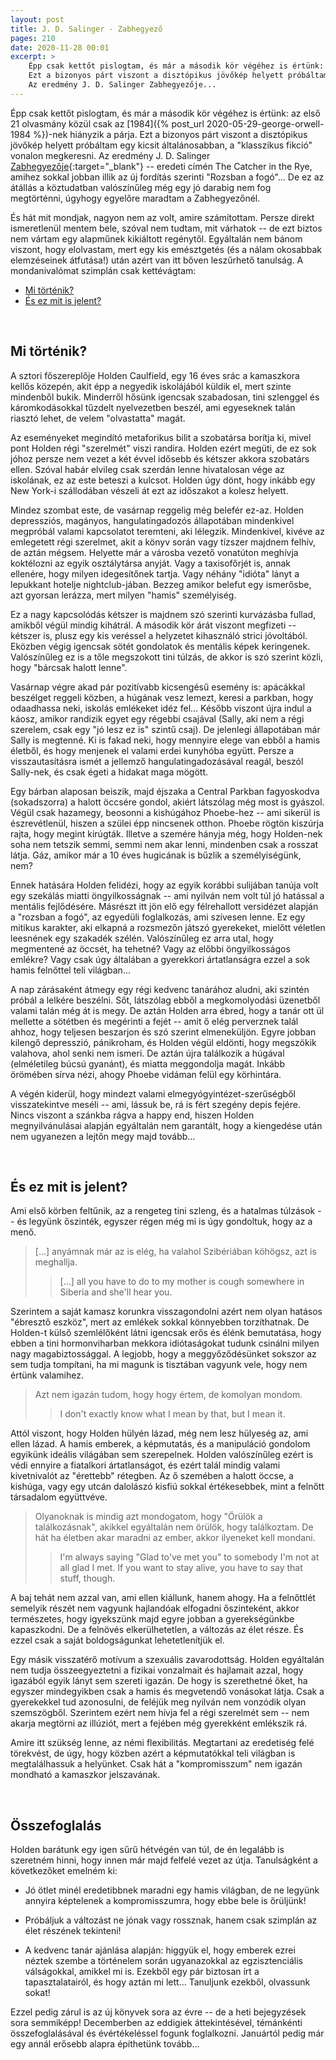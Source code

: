 ```yaml
---
layout: post
title: J. D. Salinger - Zabhegyező
pages: 210
date: 2020-11-28 00:01
excerpt: >
    Épp csak kettőt pislogtam, és már a második kör végéhez is értünk: az első 21 olvasmány közül csak az 1984-nek hiányzik a párja.
    Ezt a bizonyos párt viszont a disztópikus jövőkép helyett próbáltam egy kicsit általánosabban, a "klasszikus fikció" vonalon megkeresni.
    Az eredmény J. D. Salinger Zabhegyezője...
---
```


Épp csak kettőt pislogtam, és már a második kör végéhez is értünk: az első 21 olvasmány közül csak az [1984]({% post_url 2020-05-29-george-orwell-1984 %})-nek hiányzik a párja.
Ezt a bizonyos párt viszont a disztópikus jövőkép helyett próbáltam egy kicsit általánosabban, a "klasszikus fikció" vonalon megkeresni.
Az eredmény J. D. Salinger [Zabhegyezője](https://www.goodreads.com/book/show/5107.The_Catcher_in_the_Rye){:target="_blank"} -- eredeti címén The Catcher in the Rye, amihez sokkal jobban illik az új fordítás szerinti "Rozsban a fogó"...
De ez az átállás a köztudatban valószínűleg még egy jó darabig nem fog megtörténni, úgyhogy egyelőre maradtam a Zabhegyezőnél.

És hát mit mondjak, nagyon nem az volt, amire számítottam.
Persze direkt ismeretlenül mentem bele, szóval nem tudtam, mit várhatok -- de ezt biztos nem vártam egy alapműnek kikiáltott regénytől.
Egyáltalán nem bánom viszont, hogy elolvastam, mert egy kis emésztgetés (és a nálam okosabbak elemzéseinek átfutása!) után azért van itt bőven leszűrhető tanulság.
A mondanivalómat szimplán csak kettévágtam:

- [Mi történik?](#1)
- [És ez mit is jelent?](#2)

<br>

















## <a name="1"></a>Mi történik?

A sztori főszereplője Holden Caulfield, egy 16 éves srác a kamaszkora kellős közepén, akit épp a negyedik iskolájából küldik el, mert szinte mindenből bukik.
Minderről hősünk igencsak szabadosan, tini szlenggel és káromkodásokkal tűzdelt nyelvezetben beszél, ami egyeseknek talán riasztó lehet, de velem "olvastatta" magát.

Az eseményeket megindító metaforikus bilit a szobatársa borítja ki, mivel pont Holden régi "szerelmét" viszi randira.
Holden ezért megüti, de ez sok jóhoz persze nem vezet a két évvel idősebb és kétszer akkora szobatárs ellen.
Szóval habár elvileg csak szerdán lenne hivatalosan vége az iskolának, ez az este beteszi a kulcsot.
Holden úgy dönt, hogy inkább egy New York-i szállodában vészeli át ezt az időszakot a kolesz helyett.

Mindez szombat este, de vasárnap reggelig még belefér ez-az.
Holden depressziós, magányos, hangulatingadozós állapotában mindenkivel megpróbál valami kapcsolatot teremteni, aki lélegzik.
Mindenkivel, kivéve az emlegetett régi szerelmet, akit a könyv során vagy tízszer majdnem felhív, de aztán mégsem.
Helyette már a városba vezető vonatúton meghívja koktélozni az egyik osztálytársa anyját.
Vagy a taxisofőrjét is, annak ellenére, hogy milyen idegesítőnek tartja.
Vagy néhány "idióta" lányt a lepukkant hotelje nightclub-jában.
Bezzeg amikor belefut egy ismerősbe, azt gyorsan lerázza, mert milyen "hamis" személyiség.

Ez a nagy kapcsolódás kétszer is majdnem szó szerinti kurvázásba fullad, amikből végül mindig kihátrál.
A második kör árát viszont megfizeti -- kétszer is, plusz egy kis veréssel a helyzetet kihasználó strici jóvoltából.
Eközben végig igencsak sötét gondolatok és mentális képek keringenek.
Valószínűleg ez is a tőle megszokott tini túlzás, de akkor is szó szerint közli, hogy "bárcsak halott lenne".

Vasárnap végre akad pár pozitívabb kicsengésű esemény is: apácákkal beszélget reggeli közben, a húgának vesz lemezt, keresi a parkban, hogy odaadhassa neki, iskolás emlékeket idéz fel...
Később viszont újra indul a káosz, amikor randizik egyet egy régebbi csajával (Sally, aki nem a régi szerelem, csak egy "jó lesz ez is" szintű csaj).
De jelenlegi állapotában már Sally is megtenné.
Ki is fakad neki, hogy mennyire elege van ebből a hamis életből, és hogy menjenek el valami erdei kunyhóba együtt.
Persze a visszautasításra ismét a jellemző hangulatingadozásával reagál, beszól Sally-nek, és csak égeti a hidakat maga mögött.

Egy bárban alaposan beiszik, majd éjszaka a Central Parkban fagyoskodva (sokadszorra) a halott öccsére gondol, akiért látszólag még most is gyászol.
Végül csak hazamegy, beosonni a kishúgához Phoebe-hez -- ami sikerül is észrevétlenül, hiszen a szülei épp nincsenek otthon.
Phoebe rögtön kiszúrja rajta, hogy megint kirúgták.
Illetve a szemére hányja még, hogy Holden-nek soha nem tetszik semmi, semmi nem akar lenni, mindenben csak a rosszat látja.
Gáz, amikor már a 10 éves hugicának is bűzlik a személyiségünk, nem?

Ennek hatására Holden felidézi, hogy az egyik korábbi sulijában tanúja volt egy szekálás miatti öngyilkosságnak -- ami nyilván nem volt túl jó hatással a mentális fejlődésére.
Másrészt itt jön elő egy félrehallott versidézet alapján a "rozsban a fogó", az egyedüli foglalkozás, ami szívesen lenne.
Ez egy mitikus karakter, aki elkapná a rozsmezőn játszó gyerekeket, mielőtt véletlen leesnének egy szakadék szélén.
Valószínűleg ez arra utal, hogy megmentené az öccsét, ha tehetné?
Vagy az előbbi öngyilkosságos emlékre?
Vagy csak úgy általában a gyerekkori ártatlanságra ezzel a sok hamis felnőttel teli világban...

A nap zárásaként átmegy egy régi kedvenc tanárához aludni, aki szintén próbál a lelkére beszélni.
Sőt, látszólag ebből a megkomolyodási üzenetből valami talán még át is megy.
De aztán Holden arra ébred, hogy a tanár ott ül mellette a sötétben és megérinti a fejét -- amit ő elég perverznek talál ahhoz, hogy teljesen beszarjon és szó szerint elmeneküljön.
Egyre jobban kilengő depresszió, pánikroham, és Holden végül eldönti, hogy megszökik valahova, ahol senki nem ismeri.
De aztán újra találkozik a húgával (elméletileg búcsú gyanánt), és miatta meggondolja magát.
Inkább örömében sírva nézi, ahogy Phoebe vidáman felül egy körhintára.

A végén kiderül, hogy mindezt valami elmegyógyintézet-szerűségből visszatekintve meséli -- ami, lássuk be, rá is fért szegény depis fejére.
Nincs viszont a szánkba rágva a happy end, hiszen Holden megnyilvánulásai alapján egyáltalán nem garantált, hogy a kiengedése után nem ugyanezen a lejtőn megy majd tovább...

<br>






















## <a name="2"></a>És ez mit is jelent?

Ami első körben feltűnik, az a rengeteg tini szleng, és a hatalmas túlzások -- és legyünk őszinték, egyszer régen még mi is úgy gondoltuk, hogy az a menő.

> [...] anyámnak már az is elég, ha valahol Szibériában köhögsz, azt is meghallja.
> > [...] all you have to do to my mother is cough somewhere in Siberia and she'll hear you.

Szerintem a saját kamasz korunkra visszagondolni azért nem olyan hatásos "ébresztő eszköz", mert az emlékek sokkal könnyebben torzíthatnak.
De Holden-t külső szemlélőként látni igencsak erős és élénk bemutatása, hogy ebben a tini hormonviharban mekkora idiótaságokat tudunk csinálni milyen nagy magabiztossággal.
A legjobb, hogy a meggyőződésünket sokszor az sem tudja tompítani, ha mi magunk is tisztában vagyunk vele, hogy nem értünk valamihez.

> Azt nem igazán tudom, hogy hogy értem, de komolyan mondom.
> > I don't exactly know what I mean by that, but I mean it.

Attól viszont, hogy Holden hülyén lázad, még nem lesz hülyeség az, ami ellen lázad.
A hamis emberek, a képmutatás, és a manipuláció gondolom egyikünk ideális világában sem szerepelnek.
Holden valószínűleg ezért is védi ennyire a fiatalkori ártatlanságot, és ezért talál mindig valami kivetnivalót az "érettebb" rétegben.
Az ő szemében a halott öccse, a kishúga, vagy egy utcán dalolászó kisfiú sokkal értékesebbek, mint a felnőtt társadalom együttvéve.

> Olyanoknak is mindig azt mondogatom, hogy "Örülök a találkozásnak", akikkel egyáltalán nem örülök, hogy találkoztam. De hát ha életben akar maradni az ember, akkor ilyeneket kell mondani.
> > I'm always saying "Glad to've met you" to somebody I'm not at all glad I met. If you want to stay alive, you have to say that stuff, though.

A baj tehát nem azzal van, ami ellen kiállunk, hanem ahogy.
Ha a felnőttlét semelyik részét nem vagyunk hajlandóak elfogadni őszinteként, akkor természetes, hogy igyekszünk majd egyre jobban a gyerekségünkbe kapaszkodni.
De a felnövés elkerülhetetlen, a változás az élet része.
És ezzel csak a saját boldogságunkat lehetetlenítjük el.

Egy másik visszatérő motívum a szexuális zavarodottság.
Holden egyáltalán nem tudja összeegyeztetni a fizikai vonzalmait és hajlamait azzal, hogy igazából egyik lányt sem szereti igazán.
De hogy is szerethetné őket, ha egyszer mindegyikben csak a hamis és megvetendő vonásokat látja.
Csak a gyerekekkel tud azonosulni, de feléjük meg nyilván nem vonzódik olyan szemszögből.
Szerintem ezért nem hívja fel a régi szerelmét sem -- nem akarja megtörni az illúziót, mert a fejében még gyerekként emlékszik rá.

Amire itt szükség lenne, az némi flexibilitás.
Megtartani az eredetiség felé törekvést, de úgy, hogy közben azért a képmutatókkal teli világban is megtalálhassuk a helyünket.
Csak hát a "kompromisszum" nem igazán mondható a kamaszkor jelszavának.

<br>





















## Összefoglalás

Holden barátunk egy igen sűrű hétvégén van túl, de én legalább is szeretném hinni, hogy innen már majd felfelé vezet az útja.
Tanulságként a következőket emelném ki:

- Jó ötlet minél eredetibbnek maradni egy hamis világban, de ne legyünk annyira képtelenek a kompromisszumra, hogy ebbe bele is őrüljünk!

- Próbáljuk a változást ne jónak vagy rossznak, hanem csak szimplán az élet részének tekinteni!

- A kedvenc tanár ajánlása alapján: higgyük el, hogy emberek ezrei néztek szembe a történelem során ugyanazokkal az egzisztenciális válságokkal, amikkel mi is. Ezekből egy pár biztosan írt a tapasztalatairól, és hogy aztán mi lett... Tanuljunk ezekből, olvassunk sokat!

Ezzel pedig zárul is az új könyvek sora az évre -- de a heti bejegyzések sora semmiképp!
Decemberben az eddigiek áttekintésével, témánkénti összefoglalásával és évértékeléssel fogunk foglalkozni.
Januártól pedig már egy annál erősebb alapra építhetünk tovább...